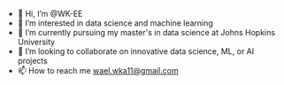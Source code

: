 - 👋 Hi, I’m @WK-EE
- 👀 I’m interested in data science and machine learning
- 🌱 I’m currently pursuing my master's in data science at Johns Hopkins University
- 💞️ I’m looking to collaborate on innovative data science, ML, or AI projects
- 📫 How to reach me wael.wka11@gmail.com

<!---
WK-EE/WK-EE is a ✨ special ✨ repository because its `README.md` (this file) appears on your GitHub profile.
You can click the Preview link to take a look at your changes.
--->
